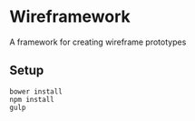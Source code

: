 # Wireframework

A framework for creating wireframe prototypes

## Setup
```
bower install
npm install
gulp
```
